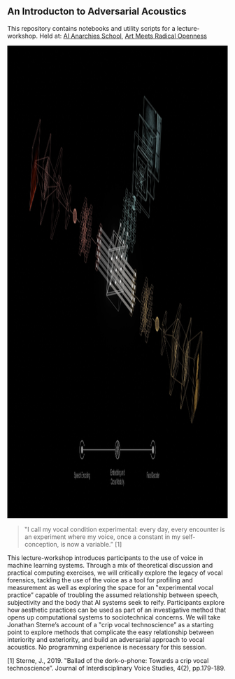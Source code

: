 ## An Introducton to Adversarial Acoustics

This repository contains notebooks and utility scripts for a lecture-workshop. Held at: [AI Anarchies School](https://aianarchies.net/school), [Art Meets Radical Openness](https://art-meets.radical-openness.org/2024/)

<img src="https://github.com/UnitTestStudio/adversarial-acoustics/blob/main/Not%20I-Still009.png" width="1080" height="1080"> 


> ‟I call my vocal condition experimental: every day, every encounter is an experiment where my voice, once a constant in my self-conception, is now a variable.” [1]

This lecture-workshop introduces participants to the use of voice in machine learning systems. Through a mix of theoretical discussion and practical computing exercises, we will critically explore the legacy of vocal forensics, tackling the use of the voice as a tool for profiling and measurement as well as exploring the space for an ‟experimental vocal practice” capable of troubling the assumed relationship between speech, subjectivity and the body that AI systems seek to reify. Participants explore how aesthetic practices can be used as part of an investigative method that opens up computational systems to sociotechnical concerns. We will take Jonathan Sterne’s account of a ‟crip vocal technoscience” as a starting point to explore methods that complicate the easy relationship between interiority and exteriority, and build an adversarial approach to vocal acoustics. No programming experience is necessary for this session.

[1] Sterne, J., 2019. ‟Ballad of the dork-o-phone: Towards a crip vocal technoscience”. Journal of Interdisciplinary Voice Studies, 4(2), pp.179-189.



